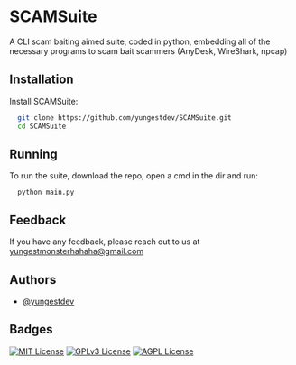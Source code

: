 
# SCAMSuite
A CLI scam baiting aimed suite, coded in python, embedding all of the necessary programs to scam bait scammers (AnyDesk, WireShark, npcap)


## Installation

Install SCAMSuite:

```bash
  git clone https://github.com/yungestdev/SCAMSuite.git
  cd SCAMSuite
```
    
## Running

To run the suite, download the repo, open a cmd in the dir and run:

```batch
  python main.py 
```


## Feedback

If you have any feedback, please reach out to us at yungestmonsterhahaha@gmail.com


## Authors

- [@yungestdev](https://www.github.com/yungestdev)


## Badges

[![MIT License](https://img.shields.io/badge/License-MIT-green.svg)](https://choosealicense.com/licenses/mit/)
[![GPLv3 License](https://img.shields.io/badge/License-GPL%20v3-yellow.svg)](https://opensource.org/licenses/)
[![AGPL License](https://img.shields.io/badge/license-AGPL-blue.svg)](http://www.gnu.org/licenses/agpl-3.0)

